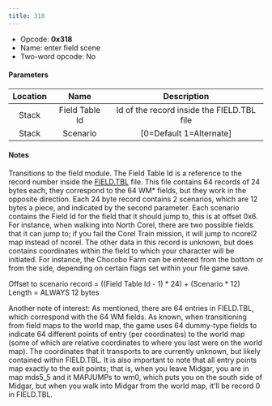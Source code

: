 ```yaml
---
title: 318
---
```


- Opcode: **0x318**
- Name: enter field scene
- Two-word opcode: No

#### Parameters

| Location |      Name      |                Description                 |
|:--------:|:--------------:|:------------------------------------------:|
|  Stack   | Field Table Id | Id of the record inside the FIELD.TBL file |
|  Stack   |    Scenario    |         \[0=Default 1=Alternate\]          |

#### Notes

Transitions to the field module. The Field Table Id is a reference to the record number inside the [FIELD.TBL](../../FIELD.TBL.md) file. This file contains 64 records of 24 bytes each, they correspond to the 64 WM\* fields, but they work in the opposite direction. Each 24 byte record contains 2 scenarios, which are 12 bytes a piece, and indicated by the second parameter. Each scenario contains the Field Id for the field that it should jump to, this is at offset 0x6. For instance, when walking into North Corel, there are two possible fields that it can jump to; if you fail the Corel Train mission, it will jump to ncorel2 map instead of ncorel. The other data in this record is unknown, but does contains coordinates within the field to which your character will be initiated. For instance, the Chocobo Farm can be entered from the bottom or from the side, depending on certain flags set within your file game save.

Offset to scenario record = ((Field Table Id - 1) \* 24) + (Scenario \* 12) Length = ALWAYS 12 bytes

Another note of interest: As mentioned, there are 64 entries in FIELD.TBL, which correspond with the 64 WM fields. As known, when transitioning from field maps to the world map, the game uses 64 dummy-type fields to indicate 64 different points of entry (per coordinates) to the world map (some of which are relative coordinates to where you last were on the world map). The coordinates that it transports to are currently unknown, but likely contained within FIELD.TBL. It is also important to note that all entry points map exactly to the exit points; that is, when you leave Midgar, you are in map mds5_5 and it MAPJUMPs to wm0, which puts you on the south side of Midgar, but when you walk into Midgar from the world map, it'll be record 0 in FIELD.TBL.
